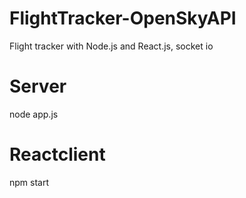 # FlightTracker-OpenSkyAPI
Flight tracker with Node.js and React.js, socket io

# Server
node app.js

# Reactclient
npm start
